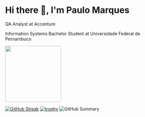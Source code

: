 # Hi there 👋, I'm Paulo Marques

QA Analyst at Accenture

Information Systems Bachelor Student at Universidade Federal de Pernambuco

<a href="https://github.com/pemsm">
  <img height="180em" src="https://github-readme-stats.vercel.app/api?username=pemsm&theme=dracula&show_icons=true&count_private=true" />
</a>

[![GitHub Streak](https://github-readme-streak-stats.herokuapp.com?user=pemsm&theme=dracula)](https://git.io/streak-stats)
[![trophy](https://github-profile-trophy.vercel.app/?username=pemsm&theme=dracula&column=7)](https://github.com/ryo-ma/github-profile-trophy)
![GitHub Summary](https://github-profile-summary-cards.vercel.app/api/cards/profile-details?username=pemsm&theme=dracula)
